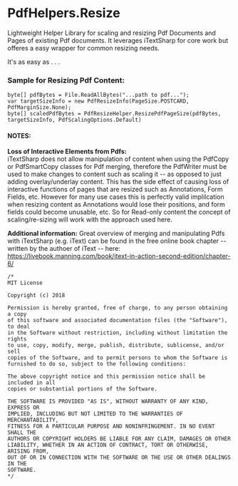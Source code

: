 # PdfHelpers.Resize
Lightweight Helper Library for scaling and resizing Pdf Documents and Pages of existing Pdf documents.  It leverages iTextSharp for core work but offeres a easy wrapper for common resizing needs.

It's as easy as . . .

### Sample for Resizing Pdf Content:
```
byte[] pdfBytes = File.ReadAllBytes("...path to pdf...");
var targetSizeInfo = new PdfResizeInfo(PageSize.POSTCARD, PdfMarginSize.None);
byte[] scaledPdfBytes = PdfResizeHelper.ResizePdfPageSize(pdfBytes, targetSizeInfo, PdfScalingOptions.Default)
```
  
  
#### NOTES:
**Loss of Interactive Elements from Pdfs:**  
iTextSharp does not allow manipulation of content when using the PdfCopy or PdfSmartCopy classes for Pdf merging, therefore the PdfWriter 
must be used to make changes to content such as scaling it -- as opposed to just adding overlay/underlay content.  This has the side effect of causing
loss of interactive functions of pages that are resized such as Annotations, Form Fields, etc.  However for many use cases this is perfectly valid implilcation
when resizing content as Annotations would lose their positions, and form fields could become unusable, etc.  So for Read-only content the concept of scaling/re-sizing
will work with the approach used here.

**Additional information:**
Great overview of merging and manipulating Pdfs with iTextSharp (e.g. iText) can be found in the free online book chapter -- written by the authoer of iText -- here:  
https://livebook.manning.com/book/itext-in-action-second-edition/chapter-6/

```
/*
MIT License

Copyright (c) 2018

Permission is hereby granted, free of charge, to any person obtaining a copy
of this software and associated documentation files (the "Software"), to deal
in the Software without restriction, including without limitation the rights
to use, copy, modify, merge, publish, distribute, sublicense, and/or sell
copies of the Software, and to permit persons to whom the Software is
furnished to do so, subject to the following conditions:

The above copyright notice and this permission notice shall be included in all
copies or substantial portions of the Software.

THE SOFTWARE IS PROVIDED "AS IS", WITHOUT WARRANTY OF ANY KIND, EXPRESS OR
IMPLIED, INCLUDING BUT NOT LIMITED TO THE WARRANTIES OF MERCHANTABILITY,
FITNESS FOR A PARTICULAR PURPOSE AND NONINFRINGEMENT. IN NO EVENT SHALL THE
AUTHORS OR COPYRIGHT HOLDERS BE LIABLE FOR ANY CLAIM, DAMAGES OR OTHER
LIABILITY, WHETHER IN AN ACTION OF CONTRACT, TORT OR OTHERWISE, ARISING FROM,
OUT OF OR IN CONNECTION WITH THE SOFTWARE OR THE USE OR OTHER DEALINGS IN THE
SOFTWARE.
*/
```
